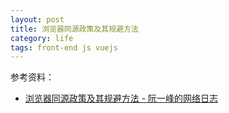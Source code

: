 ```yaml
---
layout: post
title: 浏览器同源政策及其规避方法
category: life
tags: front-end js vuejs
---
```





参考资料：

* [浏览器同源政策及其规避方法 - 阮一峰的网络日志](http://www.ruanyifeng.com/blog/2016/04/same-origin-policy.html)